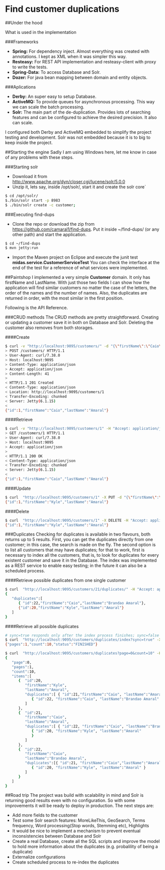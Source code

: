 # Find customer duplications

##Under the hood

What is used in the implementation

###Frameworks
- **Spring:** For dependency inject. Almost everything was created with annotations. I kept as XML when it was simpler this way.
- **Resteasy:** For REST API implementation and resteasy-client with proxy to write the tests.
- **Spring-Data:** To access Database and Solr.
- **Dozer:** For java bean mapping between domain and entity objects.

###Aplications
- **Derby:** An super easy to setup Database.
- **ActiveMQ:** To provide queues for asynchronous processing. This way we can scale the batch processing.
- **Solr:** The main part of the de-duplication. Provides lots of searching features and can be configured to achieve the desired precision. It also can scale.

I configured both Derby and ActiveMQ embedded to simplify the project testing and development. Solr was not embedded because it is to big to keep inside the project.


##Starting the engine
Sadly I am using Windows here, let me know in case of any problems with these steps.

###Starting solr
- Download it from http://www.apache.org/dyn/closer.cgi/lucene/solr/5.0.0
- Unzip it, lets say, inside /opt/solr/, start it and create the solr core`
```bash
$ cd /opt/solr/
$./bin/solr start -p 8983
$ ./bin/solr create -c customer;
```
 
###Executing find-dups
- Clone the repo or download the zip from https://github.com/camaral1/find-dups. Put it inside ~/find-dups/ (or any other path) and start the application.
```bash
$ cd ~/find-dups
$ mvn jetty:run
```
- Import the Maven project on Eclipse and execute the junit test  **midas.service.CustomerServiceTest** You can check the interface at the end of the test for a reference of what services were implemented.

##Paintshop
I implemented a very simple **Customer** domain. It only has firstName and LastName. With just those two fields I can show how the application will find similar customers no matter the case of the letters, the order of the names and the number of names. Also, the duplicates are returned in order, with the most similar in the first position.

Following is the API Reference.

###CRUD methods
The CRUD methods are pretty straightforward. Creating or updating a customer save it in both on Database and Solr. Deleting the customer also removes from both storages.

####Create
```bash
$ curl -v "http://localhost:9095/customers/" -d "{\"firstName\":\"Caio\", \"lastName\":\"Amaral\"}" -H "Content-Type: application/json" -H "Accept: application/json"
> POST /customers/ HTTP/1.1
> User-Agent: curl/7.38.0
> Host: localhost:9095
> Content-Type: application/json
> Accept: application/json
> Content-Length: 41
>
< HTTP/1.1 201 Created
< Content-Type: application/json
< Location: http://localhost:9095/customers/1
< Transfer-Encoding: chunked
< Server: Jetty(6.1.15)
<
{"id":1,"firstName":"Caio","lastName":"Amaral"}

```

####Retrieve
```bash
$ curl -v "http://localhost:9095/customers/1" -H "Accept: application/json"
> GET /customers/1 HTTP/1.1
> User-Agent: curl/7.38.0
> Host: localhost:9095
> Accept: application/json
>
< HTTP/1.1 200 OK
< Content-Type: application/json
< Transfer-Encoding: chunked
< Server: Jetty(6.1.15)
<
{"id":1,"firstName":"Caio","lastName":"Amaral"}
```

####Update
```bash
$ curl  "http://localhost:9095/customers/1" -X PUT -d "{\"firstName\":\"Kyle\", \"lastName\":\"Amaral\"}" -H "Content-Type: application/json" -H "Accept: application/json"
{"id":1,"firstName":"Kyle","lastName":"Amaral"}
```

####Delete
```bash
$ curl  "http://localhost:9095/customers/1" -X DELETE -H "Accept: application/json"
{"id":1,"firstName":"Kyle","lastName":"Amaral"}
```

###Duplicates
Checking for duplicates is available in two flavours, both returns up to 5 results. First, you can get the duplicates directly from one customer; in this case, the search is made on the fly. The second option is to list all customers that may have duplicates; for that to work, first is necessary to index all the customers, that is, to look for duplicates for every existent customer and save it in the Database. The index was implemented as a REST service to enable easy testing; in the future it can also be a scheduled process.

####Retrieve possible duplicates from one single customer
```bash
$ curl  "http://localhost:9095/customers/21/duplicates/" -H "Accept: application/json"
{
   "duplicates":[
      { "id":22,"firstName":"Caio","lastName":"Brandao Amaral"},
      {"id":20,"firstName":"Kyle","lastName":"Amaral"}
   ]
}
```

####Retrieve all possible duplicates
```bash
# sync=true responds only after the index process finishes; sync=false (default) accepts the request and process it asynchronously
$ curl  "http://localhost:9095/customers/duplicates/index?sync=true" -X POST -H "Accept: application/json"
{"pages":1,"count":10,"status":"FINISHED"}

$ curl  "http://localhost:9095/customers/duplicates?page=0&count=10" -H "Accept: application/json"
{  
   "page":0,
   "pages":1,
   "count":10,
   "items":[  
      {  "id":20,
         "firstName":"Kyle",
         "lastName":"Amaral",
         "duplicates":[ { "id":21,"firstName":"Caio", "lastName":"Amaral"},
            { "id":22, "firstName":"Caio", "lastName":"Brandao Amaral" }
         ]
      },
      {  "id":21,
         "firstName":"Caio",
         "lastName":"Amaral",
         "duplicates":[ { "id":22, "firstName":"Caio", "lastName":"Brandao Amaral"},
            { "id":20, "firstName":"Kyle", "lastName":"Amaral"
            }
         ]
      },
      {  "id":22,
         "firstName":"Caio",
         "lastName":"Brandao Amaral",
         "duplicates":[{ "id":21, "firstName":"Caio","lastName":"Amaral"},
            { "id":20, "firstName":"Kyle", "lastName":"Amaral" }
         ]
      }
   ]
}
```

##Road trip
The project was build with scalability in mind and Solr is returning good results even with no configuration. So with some improvements it will be ready to deploy in production. The next steps are:
- Add more fields to the customer 
- Test some Solr search features: MoreLikeThis, GeoSearch, Terms frequency, Word processing(Stop words, Stemming etc), Highlights
- It would be nice to implement a mechanism to prevent eventual inconsistencies between Database and Solr
- Create a real Database, create all the SQL scripts and improve the model to hold more information about the duplicates (e.g. probalility of being a duplicate)
- Externalize configurations
- Create scheduled process to re-index the duplicates
